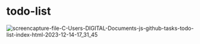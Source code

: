 # todo-list

![screencapture-file-C-Users-DIGITAL-Documents-js-github-tasks-todo-list-index-html-2023-12-14-17_31_45](https://github.com/shrutigajera102/todo-list/assets/146714862/bff3020d-f01c-4c82-b3ae-b4643143d196)
